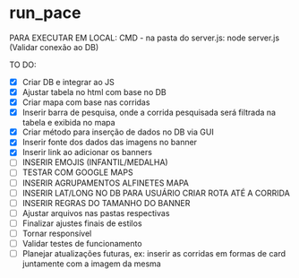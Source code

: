 # run_pace

PARA EXECUTAR EM LOCAL:
CMD - na pasta do server.js: node server.js (Validar conexão ao DB)

TO DO:
- [X] Criar DB e integrar ao JS 
- [X] Ajustar tabela no html com base no DB 
- [X] Criar mapa com base nas corridas 
- [X] Inserir barra de pesquisa, onde a corrida pesquisada será filtrada na tabela e exibida no mapa
- [X] Criar método para inserção de dados no DB via GUI 
- [X] Inserir fonte dos dados das imagens no banner 
- [X] Inserir link ao adicionar os banners
- [ ] INSERIR EMOJIS (INFANTIL/MEDALHA)
- [ ] TESTAR COM GOOGLE MAPS
- [ ] INSERIR AGRUPAMENTOS ALFINETES MAPA
- [ ] INSERIR LAT/LONG NO DB PARA USUÁRIO CRIAR ROTA ATÉ A CORRIDA 
- [ ] INSERIR REGRAS DO TAMANHO DO BANNER
- [ ] Ajustar arquivos nas pastas respectivas
- [ ] Finalizar ajustes finais de estilos
- [ ] Tornar responsível 
- [ ] Validar testes de funcionamento
- [ ] Planejar atualizações futuras, ex: inserir as corridas em formas de card juntamente com a imagem da mesma